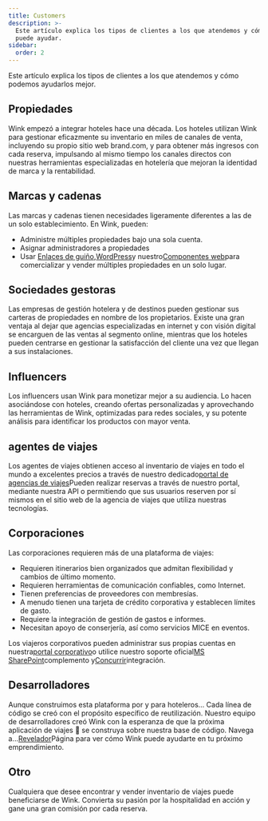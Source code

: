 ```yaml
---
title: Customers
description: >-
  Este artículo explica los tipos de clientes a los que atendemos y cómo Wink
  puede ayudar.
sidebar:
  order: 2
---
```

Este artículo explica los tipos de clientes a los que atendemos y cómo podemos ayudarlos mejor.

## Propiedades

Wink empezó a integrar hoteles hace una década. Los hoteles utilizan Wink para gestionar eficazmente su inventario en miles de canales de venta, incluyendo su propio sitio web brand.com, y para obtener más ingresos con cada reserva, impulsando al mismo tiempo los canales directos con nuestras herramientas especializadas en hotelería que mejoran la identidad de marca y la rentabilidad.

## Marcas y cadenas

Las marcas y cadenas tienen necesidades ligeramente diferentes a las de un solo establecimiento. En Wink, pueden:

* Administre múltiples propiedades bajo una sola cuenta.
* Asignar administradores a propiedades
* Usar [Enlaces de guiño](/link-manager/wink-links),[WordPress](/developers/wordpress)y nuestro[Componentes web](/developers/web-components)para comercializar y vender múltiples propiedades en un solo lugar.

## Sociedades gestoras

Las empresas de gestión hotelera y de destinos pueden gestionar sus carteras de propiedades en nombre de los propietarios. Existe una gran ventaja al dejar que agencias especializadas en internet y con visión digital se encarguen de las ventas al segmento online, mientras que los hoteles pueden centrarse en gestionar la satisfacción del cliente una vez que llegan a sus instalaciones.

## Influencers

Los influencers usan Wink para monetizar mejor a su audiencia. Lo hacen asociándose con hoteles, creando ofertas personalizadas y aprovechando las herramientas de Wink, optimizadas para redes sociales, y su potente análisis para identificar los productos con mayor venta.

## agentes de viajes

Los agentes de viajes obtienen acceso al inventario de viajes en todo el mundo a excelentes precios a través de nuestro dedicado[portal de agencias de viajes](https://agent.wink.travel)Pueden realizar reservas a través de nuestro portal, mediante nuestra API o permitiendo que sus usuarios reserven por sí mismos en el sitio web de la agencia de viajes que utiliza nuestras tecnologías.

## Corporaciones

Las corporaciones requieren más de una plataforma de viajes:

* Requieren itinerarios bien organizados que admitan flexibilidad y cambios de último momento.
* Requieren herramientas de comunicación confiables, como Internet.
* Tienen preferencias de proveedores con membresías.
* A menudo tienen una tarjeta de crédito corporativa y establecen límites de gasto.
* Requiere la integración de gestión de gastos e informes.
* Necesitan apoyo de conserjería, así como servicios MICE en eventos.

Los viajeros corporativos pueden administrar sus propias cuentas en nuestra[portal corporativo](/corporate/what-is-group)o utilice nuestro soporte oficial[MS SharePoint](https://www.microsoft.com/en-us/microsoft-365/sharepoint/collaboration)complemento y[Concurrir](https://www.concur.com/)integración.

## Desarrolladores

Aunque construimos esta plataforma por y para hoteleros... Cada línea de código se creó con el propósito específico de reutilización. Nuestro equipo de desarrolladores creó Wink con la esperanza de que la próxima aplicación de viajes 🦄 se construya sobre nuestra base de código. Navega a...[Revelador](/developers/build-on-wink)Página para ver cómo Wink puede ayudarte en tu próximo emprendimiento.

## Otro

Cualquiera que desee encontrar y vender inventario de viajes puede beneficiarse de Wink. Convierta su pasión por la hospitalidad en acción y gane una gran comisión por cada reserva.

